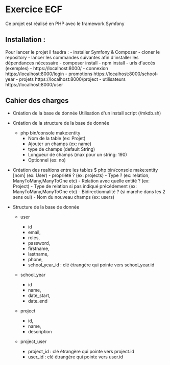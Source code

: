 # Exercice ECF

Ce projet est réalisé en PHP avec le framework Symfony

## Installation : 
Pour lancer le projet il faudra : 
    - installer Symfony & Composer
    - cloner le repository
    - lancer les commandes suivantes afin d'installer les dépendances nécessaire
         - composer install 
         - npm install
    - urls d'accès (exemples)
        -  https://localhost:8000/ 
        - connexion https://localhost:8000/login
        - promotions https://localhost:8000/school-year
        - projets https://localhost:8000/project
        - utilisateurs https://localhost:8000/user

## Cahier des charges
- Création de la base de donnée
    Utilisation d'un install script (/mkdb.sh)

- Création de la structure de la base de donnée
    - php bin/console make:entity
        - Nom de la table (ex: Projet)
        - Ajouter un champs (ex: name)
        - type de champs (default String)
        - Longueur de champs (max pour un string: 190)
        - Optionnel (ex: no)

- Création des realtions entre les tables
    $ php bin/console make:entity [nom] (ex: User)
        - propriété ? (ex: projects)
        - Type ? (ex: relation, ManyToMany,ManyToOne etc)
        - Relation avec quelle entité ? (ex: Project)
        - Type de relation si pas indiqué précédement (ex: ManyToMany,ManyToOne etc)
        - Bidirectionnalité ? (si marche dans les 2 sens oui)
        - Nom du nouveau champs (ex: users)

- Structure de la base de donnée
    - user
        - id
        - email, 
        - roles, 
        - password,
        - firstname,
        - lastname,
        - phone,
        - school_year_id : clé étrangère qui pointe vers school_year.id

    - school_year
        - id
        - name,
        - date_start,
        - date_end

    - project
        - id,
        - name,
        - description

    - project_user
        - project_id : clé étrangère qui pointe vers project.id
        - user_id : clé étrangère qui pointe vers user.id